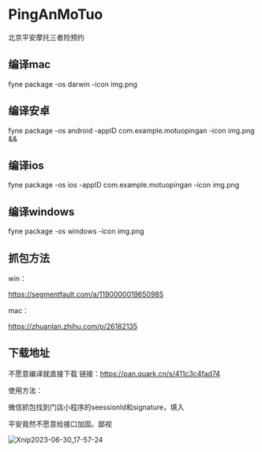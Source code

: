 # PingAnMoTuo

北京平安摩托三者险预约

## 编译mac

fyne package -os darwin -icon img.png

## 编译安卓

fyne package -os android -appID com.example.motuopingan -icon img.png &&

## 编译ios

fyne package -os ios -appID com.example.motuopingan -icon img.png

## 编译windows

fyne package -os windows -icon img.png

## 抓包方法

win：

https://segmentfault.com/a/1190000019650985

mac：

https://zhuanlan.zhihu.com/p/26182135
## 下载地址

不愿意编译就直接下载
链接：https://pan.quark.cn/s/411c3c4fad74

使用方法：

微信抓包找到门店小程序的seessionId和signature，填入

平安竟然不愿意给接口加固。鄙视

![Xnip2023-06-30_17-57-24](https://github.com/zhaoboy9692/PingAnMoTuo/assets/35800413/a6f27b7a-7e69-491e-b2c7-f911986c5a44)

